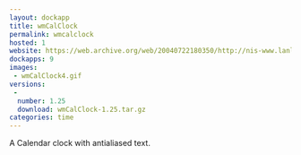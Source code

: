```yaml
---
layout: dockapp
title: wmCalClock
permalink: wmcalclock
hosted: 1
website: https://web.archive.org/web/20040722180350/http://nis-www.lanl.gov/~mgh/WindowMaker/DockApps.shtml
dockapps: 9
images:
 - wmCalClock4.gif
versions:
 -
  number: 1.25
  download: wmCalClock-1.25.tar.gz
categories: time
---
```

A Calendar clock with antialiased text.
